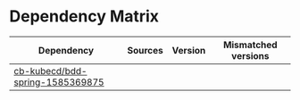 # Dependency Matrix

Dependency | Sources | Version | Mismatched versions
---------- | ------- | ------- | -------------------
[cb-kubecd/bdd-spring-1585369875](https://github.com/cb-kubecd/bdd-spring-1585369875.git) |  | []() | 
